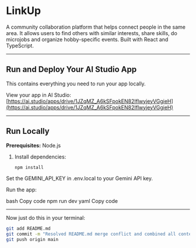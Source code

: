 

# LinkUp
A community collaboration platform that helps connect people in the same area. It allows users to find others with similar interests, share skills, do microjobs and organize hobby-specific events. Built with React and TypeScript.

---

## Run and Deploy Your AI Studio App

This contains everything you need to run your app locally.

View your app in AI Studio: [https://ai.studio/apps/drive/1JZqMZ_A6kSFpokEN82IflwyjeyVGgieH](https://ai.studio/apps/drive/1JZqMZ_A6kSFpokEN82IflwyjeyVGgieH)

---

## Run Locally

**Prerequisites:** Node.js

1. Install dependencies:
   ```bash
   npm install
Set the GEMINI_API_KEY in .env.local to your Gemini API key.

Run the app:

bash
Copy code
npm run dev
yaml
Copy code

---

Now just do this in your terminal:

```bash
git add README.md
git commit -m "Resolved README.md merge conflict and combined all content"
git push origin main
